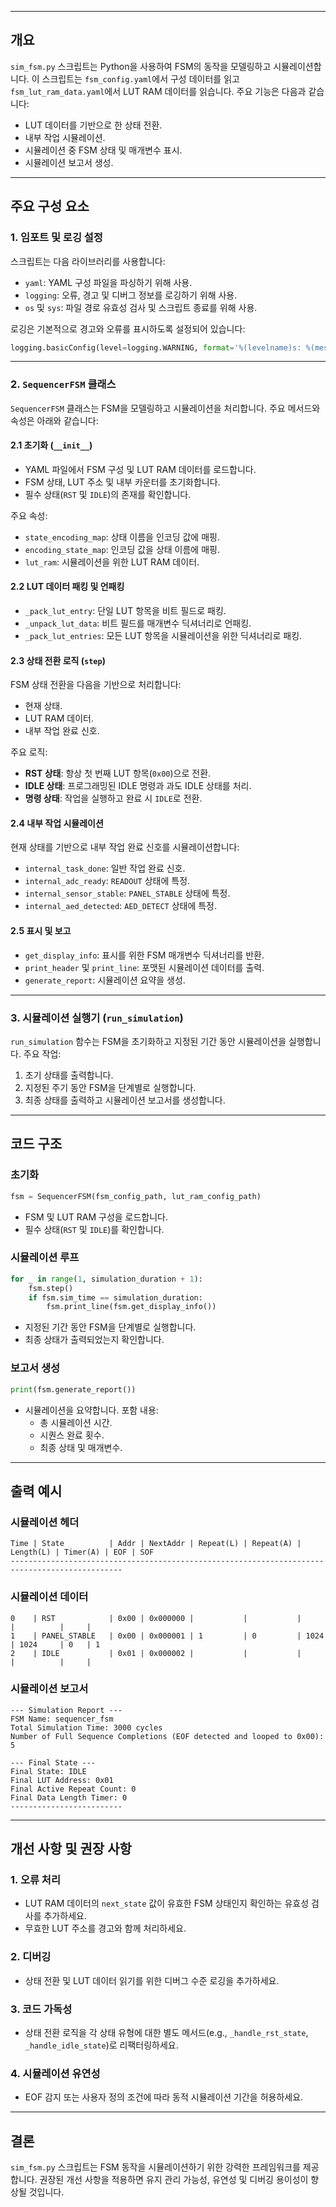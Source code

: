 
---

## 개요

`sim_fsm.py` 스크립트는 Python을 사용하여 FSM의 동작을 모델링하고 시뮬레이션합니다. 이 스크립트는 `fsm_config.yaml`에서 구성 데이터를 읽고 `fsm_lut_ram_data.yaml`에서 LUT RAM 데이터를 읽습니다. 주요 기능은 다음과 같습니다:

- LUT 데이터를 기반으로 한 상태 전환.
- 내부 작업 시뮬레이션.
- 시뮬레이션 중 FSM 상태 및 매개변수 표시.
- 시뮬레이션 보고서 생성.

---

## 주요 구성 요소

### 1. **임포트 및 로깅 설정**
스크립트는 다음 라이브러리를 사용합니다:

- `yaml`: YAML 구성 파일을 파싱하기 위해 사용.
- `logging`: 오류, 경고 및 디버그 정보를 로깅하기 위해 사용.
- `os` 및 `sys`: 파일 경로 유효성 검사 및 스크립트 종료를 위해 사용.

로깅은 기본적으로 경고와 오류를 표시하도록 설정되어 있습니다:

```python
logging.basicConfig(level=logging.WARNING, format='%(levelname)s: %(message)s')
```

---

### 2. **`SequencerFSM` 클래스**
`SequencerFSM` 클래스는 FSM을 모델링하고 시뮬레이션을 처리합니다. 주요 메서드와 속성은 아래와 같습니다:

#### **2.1 초기화 (`__init__`)**
- YAML 파일에서 FSM 구성 및 LUT RAM 데이터를 로드합니다.
- FSM 상태, LUT 주소 및 내부 카운터를 초기화합니다.
- 필수 상태(`RST` 및 `IDLE`)의 존재를 확인합니다.

주요 속성:
- `state_encoding_map`: 상태 이름을 인코딩 값에 매핑.
- `encoding_state_map`: 인코딩 값을 상태 이름에 매핑.
- `lut_ram`: 시뮬레이션을 위한 LUT RAM 데이터.

#### **2.2 LUT 데이터 패킹 및 언패킹**
- `_pack_lut_entry`: 단일 LUT 항목을 비트 필드로 패킹.
- `_unpack_lut_data`: 비트 필드를 매개변수 딕셔너리로 언패킹.
- `_pack_lut_entries`: 모든 LUT 항목을 시뮬레이션을 위한 딕셔너리로 패킹.

#### **2.3 상태 전환 로직 (`step`)**
FSM 상태 전환을 다음을 기반으로 처리합니다:

- 현재 상태.
- LUT RAM 데이터.
- 내부 작업 완료 신호.

주요 로직:
- **RST 상태**: 항상 첫 번째 LUT 항목(`0x00`)으로 전환.
- **IDLE 상태**: 프로그래밍된 IDLE 명령과 과도 IDLE 상태를 처리.
- **명령 상태**: 작업을 실행하고 완료 시 `IDLE`로 전환.

#### **2.4 내부 작업 시뮬레이션**
현재 상태를 기반으로 내부 작업 완료 신호를 시뮬레이션합니다:

- `internal_task_done`: 일반 작업 완료 신호.
- `internal_adc_ready`: `READOUT` 상태에 특정.
- `internal_sensor_stable`: `PANEL_STABLE` 상태에 특정.
- `internal_aed_detected`: `AED_DETECT` 상태에 특정.

#### **2.5 표시 및 보고**
- `get_display_info`: 표시를 위한 FSM 매개변수 딕셔너리를 반환.
- `print_header` 및 `print_line`: 포맷된 시뮬레이션 데이터를 출력.
- `generate_report`: 시뮬레이션 요약을 생성.

---

### 3. **시뮬레이션 실행기 (`run_simulation`)**
`run_simulation` 함수는 FSM을 초기화하고 지정된 기간 동안 시뮬레이션을 실행합니다. 주요 작업:

1. 초기 상태를 출력합니다.
2. 지정된 주기 동안 FSM을 단계별로 실행합니다.
3. 최종 상태를 출력하고 시뮬레이션 보고서를 생성합니다.

---

## 코드 구조

### **초기화**
```python
fsm = SequencerFSM(fsm_config_path, lut_ram_config_path)
```
- FSM 및 LUT RAM 구성을 로드합니다.
- 필수 상태(`RST` 및 `IDLE`)를 확인합니다.

### **시뮬레이션 루프**
```python
for _ in range(1, simulation_duration + 1):
    fsm.step()
    if fsm.sim_time == simulation_duration:
        fsm.print_line(fsm.get_display_info())
```
- 지정된 기간 동안 FSM을 단계별로 실행합니다.
- 최종 상태가 출력되었는지 확인합니다.

### **보고서 생성**
```python
print(fsm.generate_report())
```
- 시뮬레이션을 요약합니다. 포함 내용:
  - 총 시뮬레이션 시간.
  - 시퀀스 완료 횟수.
  - 최종 상태 및 매개변수.

---

## 출력 예시

### **시뮬레이션 헤더**
```
Time | State          | Addr | NextAddr | Repeat(L) | Repeat(A) | Length(L) | Timer(A) | EOF | SOF
-----------------------------------------------------------------------------------------------
```

### **시뮬레이션 데이터**
```
0    | RST            | 0x00 | 0x000000 |           |           |           |          |     |    
1    | PANEL_STABLE   | 0x00 | 0x000001 | 1         | 0         | 1024      | 1024     | 0   | 1  
2    | IDLE           | 0x01 | 0x000002 |           |           |           |          |     |    
```

### **시뮬레이션 보고서**
```
--- Simulation Report ---
FSM Name: sequencer_fsm
Total Simulation Time: 3000 cycles
Number of Full Sequence Completions (EOF detected and looped to 0x00): 5

--- Final State ---
Final State: IDLE
Final LUT Address: 0x01
Final Active Repeat Count: 0
Final Data Length Timer: 0
-------------------------
```

---

## 개선 사항 및 권장 사항

### **1. 오류 처리**
- LUT RAM 데이터의 `next_state` 값이 유효한 FSM 상태인지 확인하는 유효성 검사를 추가하세요.
- 무효한 LUT 주소를 경고와 함께 처리하세요.

### **2. 디버깅**
- 상태 전환 및 LUT 데이터 읽기를 위한 디버그 수준 로깅을 추가하세요.

### **3. 코드 가독성**
- 상태 전환 로직을 각 상태 유형에 대한 별도 메서드(e.g., `_handle_rst_state`, `_handle_idle_state`)로 리팩터링하세요.

### **4. 시뮬레이션 유연성**
- EOF 감지 또는 사용자 정의 조건에 따라 동적 시뮬레이션 기간을 허용하세요.

---

## 결론

`sim_fsm.py` 스크립트는 FSM 동작을 시뮬레이션하기 위한 강력한 프레임워크를 제공합니다. 권장된 개선 사항을 적용하면 유지 관리 가능성, 유연성 및 디버깅 용이성이 향상될 것입니다.